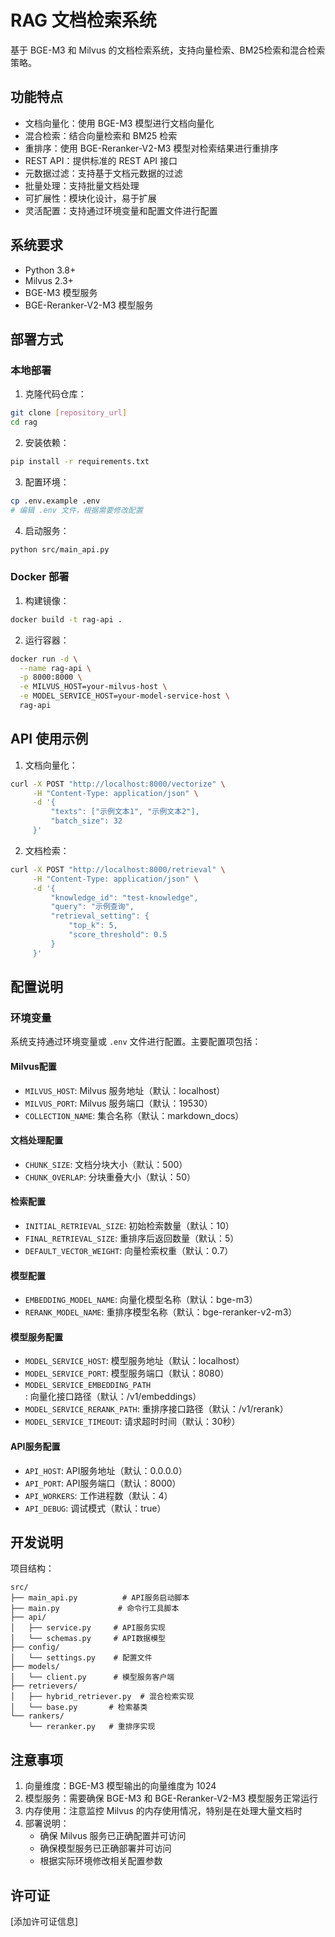 # RAG 文档检索系统

基于 BGE-M3 和 Milvus 的文档检索系统，支持向量检索、BM25检索和混合检索策略。

## 功能特点

- 文档向量化：使用 BGE-M3 模型进行文档向量化
- 混合检索：结合向量检索和 BM25 检索
- 重排序：使用 BGE-Reranker-V2-M3 模型对检索结果进行重排序
- REST API：提供标准的 REST API 接口
- 元数据过滤：支持基于文档元数据的过滤
- 批量处理：支持批量文档处理
- 可扩展性：模块化设计，易于扩展
- 灵活配置：支持通过环境变量和配置文件进行配置

## 系统要求

- Python 3.8+
- Milvus 2.3+
- BGE-M3 模型服务
- BGE-Reranker-V2-M3 模型服务

## 部署方式

### 本地部署

1. 克隆代码仓库：
```bash
git clone [repository_url]
cd rag
```

2. 安装依赖：
```bash
pip install -r requirements.txt
```

3. 配置环境：
```bash
cp .env.example .env
# 编辑 .env 文件，根据需要修改配置
```

4. 启动服务：
```bash
python src/main_api.py
```

### Docker 部署

1. 构建镜像：
```bash
docker build -t rag-api .
```

2. 运行容器：
```bash
docker run -d \
  --name rag-api \
  -p 8000:8000 \
  -e MILVUS_HOST=your-milvus-host \
  -e MODEL_SERVICE_HOST=your-model-service-host \
  rag-api
```

## API 使用示例

1. 文档向量化：
```bash
curl -X POST "http://localhost:8000/vectorize" \
     -H "Content-Type: application/json" \
     -d '{
         "texts": ["示例文本1", "示例文本2"],
         "batch_size": 32
     }'
```

2. 文档检索：
```bash
curl -X POST "http://localhost:8000/retrieval" \
     -H "Content-Type: application/json" \
     -d '{
         "knowledge_id": "test-knowledge",
         "query": "示例查询",
         "retrieval_setting": {
             "top_k": 5,
             "score_threshold": 0.5
         }
     }'
```

## 配置说明

### 环境变量

系统支持通过环境变量或 `.env` 文件进行配置。主要配置项包括：

#### Milvus配置
- `MILVUS_HOST`: Milvus 服务地址（默认：localhost）
- `MILVUS_PORT`: Milvus 服务端口（默认：19530）
- `COLLECTION_NAME`: 集合名称（默认：markdown_docs）

#### 文档处理配置
- `CHUNK_SIZE`: 文档分块大小（默认：500）
- `CHUNK_OVERLAP`: 分块重叠大小（默认：50）

#### 检索配置
- `INITIAL_RETRIEVAL_SIZE`: 初始检索数量（默认：10）
- `FINAL_RETRIEVAL_SIZE`: 重排序后返回数量（默认：5）
- `DEFAULT_VECTOR_WEIGHT`: 向量检索权重（默认：0.7）

#### 模型配置
- `EMBEDDING_MODEL_NAME`: 向量化模型名称（默认：bge-m3）
- `RERANK_MODEL_NAME`: 重排序模型名称（默认：bge-reranker-v2-m3）

#### 模型服务配置
- `MODEL_SERVICE_HOST`: 模型服务地址（默认：localhost）
- `MODEL_SERVICE_PORT`: 模型服务端口（默认：8080）
- `MODEL_SERVICE_EMBEDDING_PATH`: 向量化接口路径（默认：/v1/embeddings）
- `MODEL_SERVICE_RERANK_PATH`: 重排序接口路径（默认：/v1/rerank）
- `MODEL_SERVICE_TIMEOUT`: 请求超时时间（默认：30秒）

#### API服务配置
- `API_HOST`: API服务地址（默认：0.0.0.0）
- `API_PORT`: API服务端口（默认：8000）
- `API_WORKERS`: 工作进程数（默认：4）
- `API_DEBUG`: 调试模式（默认：true）

## 开发说明

项目结构：
```
src/
├── main_api.py          # API服务启动脚本
├── main.py             # 命令行工具脚本
├── api/
│   ├── service.py     # API服务实现
│   └── schemas.py     # API数据模型
├── config/
│   └── settings.py    # 配置文件
├── models/
│   └── client.py      # 模型服务客户端
├── retrievers/
│   ├── hybrid_retriever.py  # 混合检索实现
│   └── base.py       # 检索基类
└── rankers/
    └── reranker.py   # 重排序实现
```

## 注意事项

1. 向量维度：BGE-M3 模型输出的向量维度为 1024
2. 模型服务：需要确保 BGE-M3 和 BGE-Reranker-V2-M3 模型服务正常运行
3. 内存使用：注意监控 Milvus 的内存使用情况，特别是在处理大量文档时
4. 部署说明：
   - 确保 Milvus 服务已正确配置并可访问
   - 确保模型服务已正确部署并可访问
   - 根据实际环境修改相关配置参数

## 许可证

[添加许可证信息] 